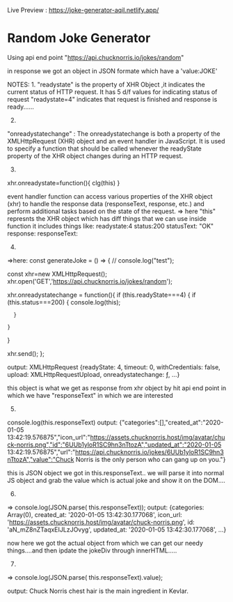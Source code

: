 Live Preview : https://joke-generator-aqil.netlify.app/


 # Random Joke Generator 
Using api end point   "https://api.chucknorris.io/jokes/random"

in response we got an object in JSON formate which have a 'value:JOKE'


NOTES:
1.
"readystate"  is the property of XHR Object ,it indicates the current status of HTTP request. It has 5 d/f values for indicating status of request 
  "readystate=4" indicates that request is finished and response is ready......

  2.
  "onreadystatechange" : 
      The onreadystatechange is both a property of the XMLHttpRequest (XHR) object and an event handler in JavaScript. It is used to specify a function that should be called whenever the readyState property of the XHR object changes during an HTTP request.



3.
xhr.onreadystate=function(){
    clg(this)
}

 event handler function can access various properties of the XHR object (xhr) to handle the response data (responseText, response, etc.) and perform additional tasks based on the state of the request.
=> here "this"
represnts the XHR object which has diff things that we can use inside function
it includes things like:
readystate:4
status:200
statusText: "OK"
response:
responseText:


4.
=>here:
const generateJoke = () => {
  // console.log("test");
   

  const xhr=new XMLHttpRequest();
  xhr.open('GET','https://api.chucknorris.io/jokes/random');

  xhr.onreadystatechange = function(){
    if (this.readyState===4) {
      if (this.status===200) {
        console.log(this);
        
      }
      
    }
  }

  xhr.send(); 
};



output: 
XMLHttpRequest {readyState: 4, timeout: 0, withCredentials: false, upload: XMLHttpRequestUpload, onreadystatechange: ƒ, …}

this object is what we get as response from xhr object by hit api end point in which we have "responseText" in which we are interested

5.
console.log(this.responseText)
output:
{"categories":[],"created_at":"2020-01-05 13:42:19.576875","icon_url":"https://assets.chucknorris.host/img/avatar/chuck-norris.png","id":"6UUb1yloR1SC9hn3nTtozA","updated_at":"2020-01-05 13:42:19.576875","url":"https://api.chucknorris.io/jokes/6UUb1yloR1SC9hn3nTtozA","value":"Chuck Norris is the only person who can gang up on you."}

this is JSON object we got in this.responseText..
we will parse it into normal JS object and grab the value which is actual joke and show it on the DOM....



6.
=>  console.log(JSON.parse( this.responseText));
output: 
{categories: Array(0), created_at: '2020-01-05 13:42:30.177068', icon_url: 'https://assets.chucknorris.host/img/avatar/chuck-norris.png', id: 'aN_mZ8nZTaqxEIJLzJOvyg', updated_at: '2020-01-05 13:42:30.177068', …}

 now here we got the actual object from which we can get our needy things....and then ipdate the jokeDiv through innerHTML.....


7.
=>  console.log(JSON.parse( this.responseText).value);




output:
Chuck Norris chest hair is the main ingredient in Kevlar.